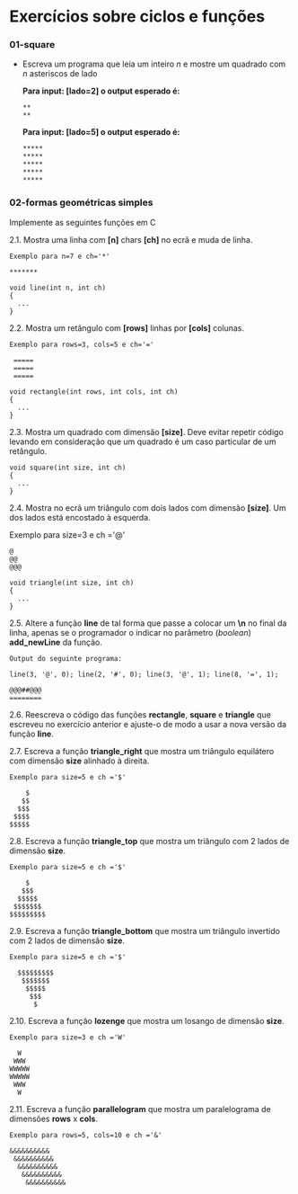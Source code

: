 # Exercícios sobre ciclos e funções

### 01-square
- Escreva um programa que leia um inteiro *n* e mostre um quadrado com *n* asteriscos de lado

  **Para input: [lado=2]  o output esperado é:**
  ```
  **
  **
  ```
    
  **Para input: [lado=5]  o output esperado é:**
  ```
  *****
  *****
  *****
  *****
  *****
  ```
  
### 02-formas geométricas simples
Implemente as seguintes funções em C

2.1. Mostra uma linha com **[n]** chars **[ch]** no ecrã e muda de linha.

   `Exemplo para n=7 e ch='*'`

   `*******`

   ```
   void line(int n, int ch)
   {
     ...
   }
   ```

2.2. Mostra um retângulo com **[rows]** linhas por **[cols]** colunas.

   `Exemplo para rows=3, cols=5 e ch='='`
  ```
   =====
   =====
   =====
  ```
 
```
void rectangle(int rows, int cols, int ch)
{
  ...
}
```

2.3. Mostra um quadrado com dimensão **[size]**.
Deve evitar repetir código levando em consideração que um quadrado é um caso particular de um retângulo.

```
void square(int size, int ch)
{
  ...
}
```

2.4. Mostra no ecrã um triângulo com dois lados com dimensão **[size]**. Um dos lados está encostado à esquerda. 

   Exemplo para size=3 e ch ='@' 
```
@
@@
@@@
```

```
void triangle(int size, int ch)
{
  ...    
}
```

2.5. Altere a função **line** de tal forma que passe a colocar um **\n** no final da linha, apenas se o programador o indicar no parâmetro (*boolean*) **add_newLine** da função.

   `Output do seguinte programa:`

   `line(3, '@', 0); line(2, '#', 0); line(3, '@', 1); line(8, '=', 1); `

  ```
@@@##@@@
========
  ```

2.6. Reescreva o código das funções **rectangle**, **square** e **triangle** que escreveu no exercício anterior e ajuste-o de modo a usar a nova versão da função **line**.

2.7. Escreva a função **triangle_right** que mostra um triângulo equilátero com dimensão **size** alinhado à direita.

   `Exemplo para size=5 e ch ='$' `

   ``` 
       $
      $$
     $$$
    $$$$
   $$$$$
   ```

2.8. Escreva a função **triangle_top** que mostra um triângulo com 2 lados de dimensão **size**.

   `Exemplo para size=5 e ch ='$' `

   ``` 
       $
      $$$
     $$$$$
    $$$$$$$
   $$$$$$$$$
   ```

2.9. Escreva a função **triangle_bottom** que mostra um triângulo invertido com 2 lados de dimensão **size**.

   `Exemplo para size=5 e ch ='$' `

  ```
    $$$$$$$$$
     $$$$$$$
      $$$$$
       $$$
        $
  ```

2.10. Escreva a função **lozenge** que mostra um losango de dimensão **size**.

`Exemplo para size=3 e ch ='W' `

``` 
  W
 WWW
WWWWW
WWWWW
 WWW
  W
```

2.11. Escreva a função **parallelogram** que mostra um paralelograma de dimensões **rows** x **cols**.

`Exemplo para rows=5, cols=10 e ch ='&' `

``` 
&&&&&&&&&&
 &&&&&&&&&&
  &&&&&&&&&&
   &&&&&&&&&&
    &&&&&&&&&&
```
